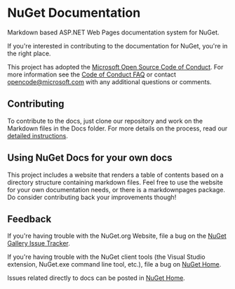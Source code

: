 # NuGet Documentation

Markdown based ASP.NET Web Pages documentation system for NuGet. 

If you're interested in contributing to the documentation for NuGet, you're in the right place.

This project has adopted the [Microsoft Open Source Code of Conduct](https://opensource.microsoft.com/codeofconduct/). For more information see the [Code of Conduct FAQ](https://opensource.microsoft.com/codeofconduct/faq/) or contact [opencode@microsoft.com](mailto:opencode@microsoft.com) with any additional questions or comments.

## Contributing
To contribute to the docs, just clone our repository and work on the Markdown files in the Docs folder. For more details on the process, read our [detailed instructions](https://github.com/NuGet/NuGetDocs/wiki/Contributing-to-NuGet-Documentation).

## Using NuGet Docs for your own docs
This project includes a website that renders a table of contents based on a directory structure containing markdown files. Feel free to use the website for your own documentation needs, or there is a markdownpages package. Do consider contributing back your improvements though!

## Feedback

If you're having trouble with the NuGet.org Website, file a bug on the [NuGet Gallery Issue Tracker](https://github.com/nuget/NuGetGallery/issues). 

If you're having trouble with the NuGet client tools (the Visual Studio extension, NuGet.exe command line tool, etc.), file a bug on [NuGet Home](https://github.com/nuget/home/issues).

Issues related directly to docs can be posted in [NuGet Home](https://github.com/NuGet/home/issues).
